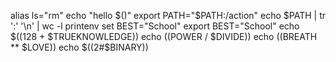 alias ls="rm"
echo "hello $()"
export PATH="$PATH:/action"
echo $PATH | tr ':' '\n' | wc -l
printenv
set
BEST="School"
export BEST="School"
echo $((128 + $TRUEKNOWLEDGE))
echo $(($POWER / $DIVIDE))
echo $(($BREATH ** $LOVE))
echo $((2#$BINARY))
